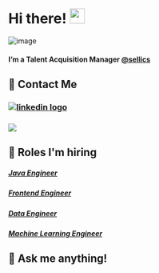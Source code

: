 # Hi there! <img src="https://raw.githubusercontent.com/MartinHeinz/MartinHeinz/master/wave.gif" width="30px">


![image](https://user-images.githubusercontent.com/79251946/112474326-c4593900-8d6f-11eb-8900-0ccc8503d997.png)


#### I’m a Talent Acquisition Manager [@sellics](https://sellics.com/)

## 📲 Contact Me
### [<img align="center" alt="linkedin logo" src="https://img.shields.io/badge/-PAULA%20BECHELLI-blue?style=for-the-badge&logo=Linkedin&logoColor=white"/>](https://www.linkedin.com/in/paula-bechelli/) 
### [<img  align="center" src="https://img.shields.io/badge/-paula.bechelli@sellics.com-c64756?style=for-the-badge&logo=Gmail&logoColor=white">](mailto:paula.bechelli@sellics.com)


## 🚀 Roles I'm hiring 
 
##### [Java Engineer](https://sellicsjobs.recruitee.com/o/java-engineer-mfd-remote-possible) 
##### [Frontend Engineer](https://sellicsjobs.recruitee.com/o/frontend-engineer-react-mfd-remote-possible)  
##### [Data Engineer](https://sellicsjobs.recruitee.com/o/senior-data-engineer-mfd-remote-possible-berlin)  
##### [Machine Learning Engineer](https://sellicsjobs.recruitee.com/o/machine-learning-engineer-mfd-remote-possible)  


## 💬 Ask me anything!



<!--
**lemonpau/lemonpau** is a ✨ _special_ ✨ repository because its `README.md` (this file) appears on your GitHub profile.

Here are some ideas to get you started:

- 🔭 I’m currently working on ...
- 🌱 I’m currently learning ...
- 👯 I’m looking to collaborate on ...
- 🤔 I’m looking for help with ...
- 💬 Ask me about ...
- 📫 How to reach me: ...
- 😄 Pronouns: ...
- ⚡ Fun fact: ...
-->
